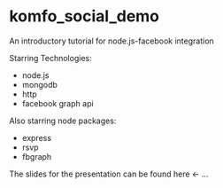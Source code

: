 komfo_social_demo
=================


An introductory tutorial for node.js-facebook integration

Starring Technologies:
 - node.js
 - mongodb
 - http
 - facebook graph api

Also starring node packages:
 - express
 - rsvp
 - fbgraph


The slides for the presentation can be found here <- ...

